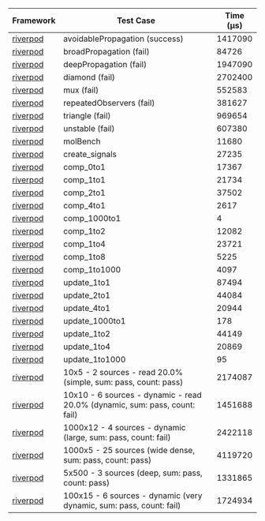 | Framework | Test Case | Time (μs) |
| --- | --- | --- |
| [riverpod](https://github.com/rrousselGit/riverpod) | avoidablePropagation (success) | 1417090 |
| [riverpod](https://github.com/rrousselGit/riverpod) | broadPropagation (fail) | 84726 |
| [riverpod](https://github.com/rrousselGit/riverpod) | deepPropagation (fail) | 1947090 |
| [riverpod](https://github.com/rrousselGit/riverpod) | diamond (fail) | 2702400 |
| [riverpod](https://github.com/rrousselGit/riverpod) | mux (fail) | 552583 |
| [riverpod](https://github.com/rrousselGit/riverpod) | repeatedObservers (fail) | 381627 |
| [riverpod](https://github.com/rrousselGit/riverpod) | triangle (fail) | 969654 |
| [riverpod](https://github.com/rrousselGit/riverpod) | unstable (fail) | 607380 |
| [riverpod](https://github.com/rrousselGit/riverpod) | molBench | 11680 |
| [riverpod](https://github.com/rrousselGit/riverpod) | create_signals | 27235 |
| [riverpod](https://github.com/rrousselGit/riverpod) | comp_0to1 | 17367 |
| [riverpod](https://github.com/rrousselGit/riverpod) | comp_1to1 | 21734 |
| [riverpod](https://github.com/rrousselGit/riverpod) | comp_2to1 | 37502 |
| [riverpod](https://github.com/rrousselGit/riverpod) | comp_4to1 | 2617 |
| [riverpod](https://github.com/rrousselGit/riverpod) | comp_1000to1 | 4 |
| [riverpod](https://github.com/rrousselGit/riverpod) | comp_1to2 | 12082 |
| [riverpod](https://github.com/rrousselGit/riverpod) | comp_1to4 | 23721 |
| [riverpod](https://github.com/rrousselGit/riverpod) | comp_1to8 | 5225 |
| [riverpod](https://github.com/rrousselGit/riverpod) | comp_1to1000 | 4097 |
| [riverpod](https://github.com/rrousselGit/riverpod) | update_1to1 | 87494 |
| [riverpod](https://github.com/rrousselGit/riverpod) | update_2to1 | 44084 |
| [riverpod](https://github.com/rrousselGit/riverpod) | update_4to1 | 20944 |
| [riverpod](https://github.com/rrousselGit/riverpod) | update_1000to1 | 178 |
| [riverpod](https://github.com/rrousselGit/riverpod) | update_1to2 | 44149 |
| [riverpod](https://github.com/rrousselGit/riverpod) | update_1to4 | 20869 |
| [riverpod](https://github.com/rrousselGit/riverpod) | update_1to1000 | 95 |
| [riverpod](https://github.com/rrousselGit/riverpod) | 10x5 - 2 sources - read 20.0% (simple, sum: pass, count: pass) | 2174087 |
| [riverpod](https://github.com/rrousselGit/riverpod) | 10x10 - 6 sources - dynamic - read 20.0% (dynamic, sum: pass, count: fail) | 1451688 |
| [riverpod](https://github.com/rrousselGit/riverpod) | 1000x12 - 4 sources - dynamic (large, sum: pass, count: fail) | 2422118 |
| [riverpod](https://github.com/rrousselGit/riverpod) | 1000x5 - 25 sources (wide dense, sum: pass, count: pass) | 4119720 |
| [riverpod](https://github.com/rrousselGit/riverpod) | 5x500 - 3 sources (deep, sum: pass, count: pass) | 1331865 |
| [riverpod](https://github.com/rrousselGit/riverpod) | 100x15 - 6 sources - dynamic (very dynamic, sum: pass, count: fail) | 1724934 |
